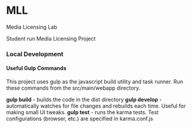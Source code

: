 # MLL
Media Licensing Lab

Student run Media Licensing Project


### Local Development

#### Useful Gulp Commands
This project uses gulp as the javascript build utility and task runner.
Run these commands from the src/main/webapp directory.

**gulp build** - builds the code in the dist directory
**gulp develop** - automatically watches for file changes and rebuilds each time. Useful for making small UI tweaks.
**gulp test** - runs the karma tests. Test configurations (browser, etc.) are specified in karma.conf.js

